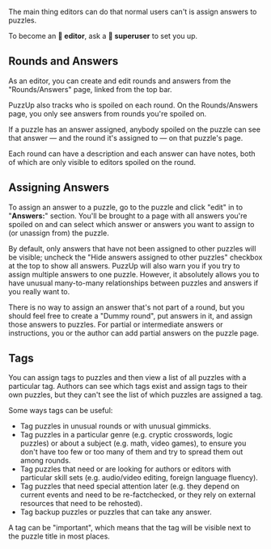 The main thing editors can do that normal users can't is assign answers to puzzles.

To become an **👒 editor**, ask a **🎩 superuser** to set you up.

## Rounds and Answers

As an editor, you can create and edit rounds and answers from the "Rounds/Answers" page, linked from the top bar.

PuzzUp also tracks who is spoiled on each round. On the Rounds/Answers page, you only see answers from rounds you're spoiled on.

If a puzzle has an answer assigned, anybody spoiled on the puzzle can see that answer — and the round it's assigned to — on that puzzle's page.

Each round can have a description and each answer can have notes, both of which are only visible to editors spoiled on the round.

## Assigning Answers

To assign an answer to a puzzle, go to the puzzle and click "edit" in to "**Answers:**" section. You'll be brought to a page with all answers you're spoiled on and can select which answer or answers you want to assign to (or unassign from) the puzzle.

By default, only answers that have not been assigned to other puzzles will be visible; uncheck the "Hide answers assigned to other puzzles" checkbox at the top to show all answers. PuzzUp will also warn you if you try to assign multiple answers to one puzzle. However, it absolutely allows you to have unusual many-to-many relationships between puzzles and answers if you really want to.

There is no way to assign an answer that's not part of a round, but you should feel free to create a "Dummy round", put answers in it, and assign those answers to puzzles. For partial or intermediate answers or instructions, you or the author can add partial answers on the puzzle page.

## Tags

You can assign tags to puzzles and then view a list of all puzzles with a particular tag. Authors can see which tags exist and assign tags to their own puzzles, but they can't see the list of which puzzles are assigned a tag.

Some ways tags can be useful:

- Tag puzzles in unusual rounds or with unusual gimmicks.
- Tag puzzles in a particular genre (e.g. cryptic crosswords, logic puzzles) or about a subject (e.g. math, video games), to ensure you don't have too few or too many of them and try to spread them out among rounds.
- Tag puzzles that need or are looking for authors or editors with particular skill sets (e.g. audio/video editing, foreign language fluency).
- Tag puzzles that need special attention later (e.g. they depend on current events and need to be re-factchecked, or they rely on external resources that need to be rehosted).
- Tag backup puzzles or puzzles that can take any answer.

A tag can be "important", which means that the tag will be visible next to the puzzle title in most places.
